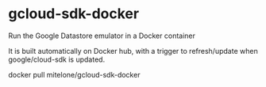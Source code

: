 # gcloud-sdk-docker
Run the Google Datastore emulator in a Docker container

It is built automatically on Docker hub, with a trigger to refresh/update when google/cloud-sdk is updated.

docker pull mitelone/gcloud-sdk-docker
